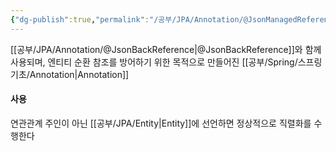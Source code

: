 ```yaml
---
{"dg-publish":true,"permalink":"/공부/JPA/Annotation/@JsonManagedReference/","dgPassFrontmatter":true}
---
```


[[공부/JPA/Annotation/@JsonBackReference\|@JsonBackReference]]와 함께 사용되며, 엔티티 순환 참조를 방어하기 위한 목적으로 만들어진 [[공부/Spring/스프링 기초/Annotation\|Annotation]]

#### 사용
연관관계 주인이 아닌 [[공부/JPA/Entity\|Entity]]에 선언하면 정상적으로 직렬화를 수행한다